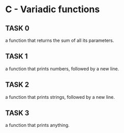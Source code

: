 # C - Variadic functions

## TASK 0
 a function that returns the sum of all its parameters.

## TASK 1
 a function that prints numbers, followed by a new line.

## TASK 2
 a function that prints strings, followed by a new line.

## TASK 3
 a function that prints anything.
